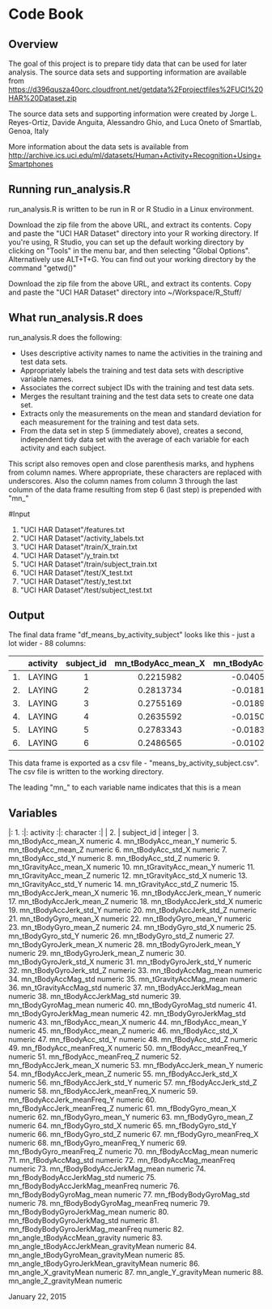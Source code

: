 # Code Book

## Overview
The goal of this project is to prepare tidy data that can be used for later analysis. The source data sets and supporting information are available from https://d396qusza40orc.cloudfront.net/getdata%2Fprojectfiles%2FUCI%20HAR%20Dataset.zip 

The source data sets and supporting information were created by Jorge L. Reyes-Ortiz, Davide Anguita, Alessandro Ghio, and Luca Oneto of Smartlab, Genoa, Italy

More information about the data sets is available from http://archive.ics.uci.edu/ml/datasets/Human+Activity+Recognition+Using+Smartphones

## Running run_analysis.R

run_analysis.R is written to be run in R or R Studio in a Linux environment.

Download the zip file from the above URL, and extract its contents. Copy and paste the "UCI HAR Dataset" directory into your R working directory. 
If you're using, R Studio, you can set up the default working directory by clicking on "Tools" in the menu bar, and then selecting "Global Options". Alternatively use ALT+T+G.
You can find out your working directory by the command "getwd()" 

Download the zip file from the above URL, and extract its contents. Copy and paste the "UCI HAR Dataset" directory into ~/Workspace/R_Stuff/


## What run_analysis.R does

run_analysis.R does the following:
* Uses descriptive activity names to name the activities in the training and test data sets.
* Appropriately labels the training and test data sets with descriptive variable names.
* Associates the correct subject IDs with the training and test data sets.
* Merges the resultant training and the test data sets to create one data set. 
* Extracts only the measurements on the mean and standard deviation for each measurement for the training and test data sets.
* From the data set in step 5 (immediately above), creates a second, independent tidy data set with the average of each variable for each activity and each subject.

This script also removes open and close parenthesis marks, and hyphens from column names. Where appropriate, these characters are replaced with underscores. Also the column names from column 3 through the last column of the data frame resulting from step 6 (last step) is prepended with "mn_"

#Input

1. "UCI HAR Dataset"/features.txt
2. "UCI HAR Dataset"/activity_labels.txt
3. "UCI HAR Dataset"/train/X_train.txt
4. "UCI HAR Dataset"/y_train.txt
5. "UCI HAR Dataset"/train/subject_train.txt
6. "UCI HAR Dataset"/test/X_test.txt
7. "UCI HAR Dataset"/test/y_test.txt
8. "UCI HAR Dataset"/test/subject_test.txt

## Output

The final data frame "df_means_by_activity_subject" looks like this - just a lot wider - 88 columns:

|    | activity | subject_id |  mn_tBodyAcc_mean_X | mn_tBodyAcc_mean_Y | mn_tBodyAcc_mean_Z | mn_tBodyAcc_std_X |
|:--:|:--------:|:----------:|:-------------------:|:------------------:|:------------------:|:-----------------:|
| 1. |  LAYING  |      1     |   0.2215982         | -0.04051395        | -0.1132036         | -0.9280565        |
| 2. |  LAYING  |      2     |   0.2813734         | -0.01815874        | -0.1072456         | -0.9740595        | 
| 3. |  LAYING  |      3     |   0.2755169         | -0.01895568        | -0.1013005         | -0.9827766        |
| 4. |  LAYING  |      4     |   0.2635592         | -0.01500318        | -0.1106882         | -0.9541937        |
| 5. |  LAYING  |      5     |   0.2783343         | -0.01830421        | -0.1079376         | -0.9659345        | 
| 6. |  LAYING  |      6     |   0.2486565         | -0.01025292        | -0.1331196         | -0.9340494        |

This data frame is exported as a csv file - "means_by_activity_subject.csv". The csv file is written to the working directory.

The leading "mn_" to each variable name indicates that this is a mean

## Variables
|: 1. :|: activity					:|: character :|
|  2.  | subject_id					 | integer     |
3.	mn_tBodyAcc_mean_X				numeric
4.	mn_tBodyAcc_mean_Y				numeric
5.	mn_tBodyAcc_mean_Z				numeric
6.	mn_tBodyAcc_std_X				numeric
7.	mn_tBodyAcc_std_Y				numeric 
8.	mn_tBodyAcc_std_Z				numeric
9.	mn_tGravityAcc_mean_X				numeric
10.	mn_tGravityAcc_mean_Y				numeric
11.	mn_tGravityAcc_mean_Z				numeric
12.	mn_tGravityAcc_std_X				numeric
13.	mn_tGravityAcc_std_Y				numeric
14.	mn_tGravityAcc_std_Z				numeric
15.	mn_tBodyAccJerk_mean_X				numeric
16.	mn_tBodyAccJerk_mean_Y				numeric
17.	mn_tBodyAccJerk_mean_Z				numeric
18.	mn_tBodyAccJerk_std_X				numeric
19.	mn_tBodyAccJerk_std_Y				numeric
20.	mn_tBodyAccJerk_std_Z				numeric
21.	mn_tBodyGyro_mean_X				numeric
22.	mn_tBodyGyro_mean_Y				numeric
23.	mn_tBodyGyro_mean_Z				numeric
24.	mn_tBodyGyro_std_X				numeric
25.	mn_tBodyGyro_std_Y				numeric
26.	mn_tBodyGyro_std_Z				numeric
27.	mn_tBodyGyroJerk_mean_X				numeric
28.	mn_tBodyGyroJerk_mean_Y				numeric
29.	mn_tBodyGyroJerk_mean_Z				numeric
30.	mn_tBodyGyroJerk_std_X				numeric
31.	mn_tBodyGyroJerk_std_Y				numeric
32.	mn_tBodyGyroJerk_std_Z				numeric
33.	mn_tBodyAccMag_mean				numeric
34.	mn_tBodyAccMag_std				numeric
35.	mn_tGravityAccMag_mean				numeric
36.	mn_tGravityAccMag_std				numeric
37.	mn_tBodyAccJerkMag_mean				numeric
38.	mn_tBodyAccJerkMag_std				numeric
39.	mn_tBodyGyroMag_mean				numeric
40.	mn_tBodyGyroMag_std				numeric
41.	mn_tBodyGyroJerkMag_mean			numeric
42.	mn_tBodyGyroJerkMag_std				numeric
43.	mn_fBodyAcc_mean_X				numeric
44.	mn_fBodyAcc_mean_Y				numeric
45.	mn_fBodyAcc_mean_Z				numeric
46.	mn_fBodyAcc_std_X				numeric
47.	mn_fBodyAcc_std_Y				numeric
48.	mn_fBodyAcc_std_Z				numeric
49.	mn_fBodyAcc_meanFreq_X				numeric
50.	mn_fBodyAcc_meanFreq_Y				numeric
51.	mn_fBodyAcc_meanFreq_Z				numeric
52.	mn_fBodyAccJerk_mean_X				numeric
53.	mn_fBodyAccJerk_mean_Y				numeric
54.	mn_fBodyAccJerk_mean_Z				numeric
55.	mn_fBodyAccJerk_std_X				numeric
56.	mn_fBodyAccJerk_std_Y				numeric
57.	mn_fBodyAccJerk_std_Z				numeric
58.	mn_fBodyAccJerk_meanFreq_X			numeric
59.	mn_fBodyAccJerk_meanFreq_Y			numeric
60.	mn_fBodyAccJerk_meanFreq_Z			numeric
61.	mn_fBodyGyro_mean_X				numeric
62.	mn_fBodyGyro_mean_Y				numeric
63.	mn_fBodyGyro_mean_Z				numeric
64.	mn_fBodyGyro_std_X				numeric
65.	mn_fBodyGyro_std_Y				numeric
66.	mn_fBodyGyro_std_Z				numeric
67.	mn_fBodyGyro_meanFreq_X				numeric
68.	mn_fBodyGyro_meanFreq_Y				numeric
69.	mn_fBodyGyro_meanFreq_Z				numeric
70.	mn_fBodyAccMag_mean				numeric
71.	mn_fBodyAccMag_std				numeric
72.	mn_fBodyAccMag_meanFreq				numeric
73.	mn_fBodyBodyAccJerkMag_mean			numeric
74.	mn_fBodyBodyAccJerkMag_std			numeric
75.	mn_fBodyBodyAccJerkMag_meanFreq			numeric
76.	mn_fBodyBodyGyroMag_mean			numeric
77.	mn_fBodyBodyGyroMag_std				numeric
78.	mn_fBodyBodyGyroMag_meanFreq			numeric
79.	mn_fBodyBodyGyroJerkMag_mean			numeric
80.	mn_fBodyBodyGyroJerkMag_std			numeric
81.	mn_fBodyBodyGyroJerkMag_meanFreq		numeric
82.	mn_angle_tBodyAccMean_gravity			numeric
83.	mn_angle_tBodyAccJerkMean_gravityMean		numeric
84.	mn_angle_tBodyGyroMean_gravityMean		numeric
85.	mn_angle_tBodyGyroJerkMean_gravityMean		numeric
86.	mn_angle_X_gravityMean				numeric
87.	mn_angle_Y_gravityMean				numeric
88.	mn_angle_Z_gravityMean				numeric

January 22, 2015